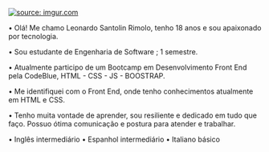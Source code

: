 <a href="https://imgur.com/dMeOiQM"><img src="https://i.imgur.com/dMeOiQM.png" title="source: imgur.com" /></a>

• Olá! Me chamo Leonardo Santolin Rimolo, tenho 18 anos e sou apaixonado por tecnologia.

• Sou estudante de Engenharia de Software ; 1 semestre.

• Atualmente participo de um Bootcamp em Desenvolvimento Front End pela CodeBlue, HTML - CSS - JS - BOOSTRAP.

• Me identifiquei com o Front End, onde tenho conhecimentos atualmente em HTML e CSS.

• Tenho muita vontade de aprender, sou resiliente e dedicado em tudo que faço. Possuo ótima comunicação e postura para atender e trabalhar.


• Inglês intermediário
• Espanhol intermediário
• Italiano básico


